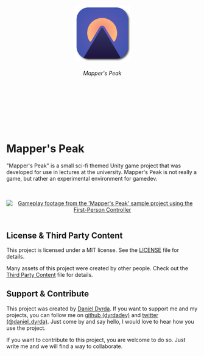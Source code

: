 <br>
<br>
<br>
<br>
<br>
<br>
<div align=center>
<a href="https://github.com/dyrdadev/mappers-peak">
    <img src="./Media/icon.png" alt="An icon of the mapper's peak project." width="148px"/>
</a>
</div>
<h6 align=center>
    Mapper's Peak
</h6>
<br>
<br>
<br>
<br>
<br>
<br>


# Mapper's Peak

"Mapper's Peak" is a small sci-fi themed Unity game project that was developed for use in lectures at the university. Mapper's Peak is not really a game, but rather an experimental environment for gamedev.

<p align=center>
    <br>
    <br>
    <a href="https://github.com/dyrdadev/mappers-peak">
        <img src="./Media/first_person_controller_github_preview.gif" alt="Gameplay footage from the 'Mapper's Peak' sample project using the First-Person Controller"/>
    </a>
    <br>
    <br>
</p>

## License & Third Party Content

This project is licensed under a MIT license. See the [LICENSE](/LICENSE) file for details.

Many assets of this project were created by other people. Check out the [Third Party Content](/ThirdPartyContent.md) file for details.


## Support & Contribute

This project was created by [Daniel Dyrda](https://dyrda.io). If you want to support me and my projects, you can follow me on [github (dyrdadev)](https://github.com/dyrdadev) and [twitter (@daniel_dyrda)](https://twitter.com/daniel_dyrda). Just come by and say hello, I would love to hear how you use the project.

If you want to contribute to this project, you are welcome to do so. Just write me and we will find a way to collaborate.
